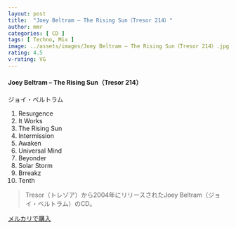 ```yaml
---
layout: post
title:  "Joey Beltram – The Rising Sun（Tresor 214）"
author: mmr
categories: [ CD ]
tags: [ Techno, Mix ]
image: ../assets/images/Joey Beltram – The Rising Sun（Tresor 214）.jpg
rating: 4.5
v-rating: VG
---
```


#### Joey Beltram – The Rising Sun（Tresor 214）

ジョイ・ベルトラム

1. Resurgence
2. It Works
3. The Rising Sun
4. Intermission
5. Awaken
6. Universal Mind
7. Beyonder
8. Solar Storm
9. Brreakz
10. Tenth

> Tresor（トレゾア）から2004年にリリースされたJoey Beltram（ジョイ・ベルトラム）のCD。

[メルカリで購入](https://jp.mercari.com/item/m38252270171)

